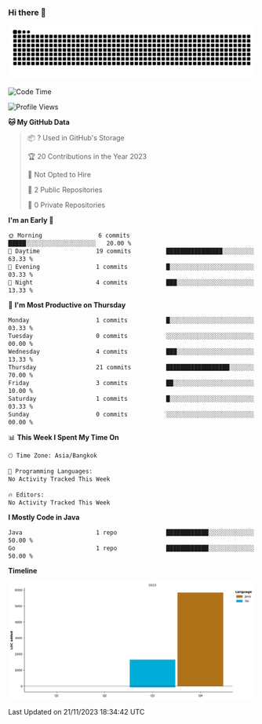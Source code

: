 ### Hi there 👋

<!--
**kevlog/kevlog** is a ✨ _special_ ✨ repository because its `README.md` (this file) appears on your GitHub profile.

Here are some ideas to get you started:

- 🔭 I’m currently working on ...
- 🌱 I’m currently learning ...
- 👯 I’m looking to collaborate on ...
- 🤔 I’m looking for help with ...
- 💬 Ask me about ...
- 📫 How to reach me: ...
- 😄 Pronouns: ...
- ⚡ Fun fact: ...
-->

<picture>
  <source media="(prefers-color-scheme: dark)" srcset="https://raw.githubusercontent.com/kevlog/kevlog/output/github-contribution-grid-snake-dark.svg">
  <source media="(prefers-color-scheme: light)" srcset="https://raw.githubusercontent.com/kevlog/kevlog/output/github-contribution-grid-snake.svg">
  <img alt="github contribution grid snake animation" src="https://raw.githubusercontent.com/kevlog/kevlog/output/github-contribution-grid-snake-dark.svg">
</picture>

<!--START_SECTION:waka-->
![Code Time](http://img.shields.io/badge/Code%20Time-25%20mins-blue)

![Profile Views](http://img.shields.io/badge/Profile%20Views-0-blue)

**🐱 My GitHub Data** 

> 📦 ? Used in GitHub's Storage 
 > 
> 🏆 20 Contributions in the Year 2023
 > 
> 🚫 Not Opted to Hire
 > 
> 📜 2 Public Repositories 
 > 
> 🔑 0 Private Repositories 
 > 
**I'm an Early 🐤** 

```text
🌞 Morning                6 commits           █████░░░░░░░░░░░░░░░░░░░░   20.00 % 
🌆 Daytime                19 commits          ████████████████░░░░░░░░░   63.33 % 
🌃 Evening                1 commits           █░░░░░░░░░░░░░░░░░░░░░░░░   03.33 % 
🌙 Night                  4 commits           ███░░░░░░░░░░░░░░░░░░░░░░   13.33 % 
```
📅 **I'm Most Productive on Thursday** 

```text
Monday                   1 commits           █░░░░░░░░░░░░░░░░░░░░░░░░   03.33 % 
Tuesday                  0 commits           ░░░░░░░░░░░░░░░░░░░░░░░░░   00.00 % 
Wednesday                4 commits           ███░░░░░░░░░░░░░░░░░░░░░░   13.33 % 
Thursday                 21 commits          ██████████████████░░░░░░░   70.00 % 
Friday                   3 commits           ██░░░░░░░░░░░░░░░░░░░░░░░   10.00 % 
Saturday                 1 commits           █░░░░░░░░░░░░░░░░░░░░░░░░   03.33 % 
Sunday                   0 commits           ░░░░░░░░░░░░░░░░░░░░░░░░░   00.00 % 
```


📊 **This Week I Spent My Time On** 

```text
🕑︎ Time Zone: Asia/Bangkok

💬 Programming Languages: 
No Activity Tracked This Week

🔥 Editors: 
No Activity Tracked This Week
```

**I Mostly Code in Java** 

```text
Java                     1 repo              ████████████░░░░░░░░░░░░░   50.00 % 
Go                       1 repo              ████████████░░░░░░░░░░░░░   50.00 % 
```



**Timeline**

![Lines of Code chart](https://raw.githubusercontent.com/kevlog/kevlog/main/assets/bar_graph.png)


 Last Updated on 21/11/2023 18:34:42 UTC
<!--END_SECTION:waka-->
